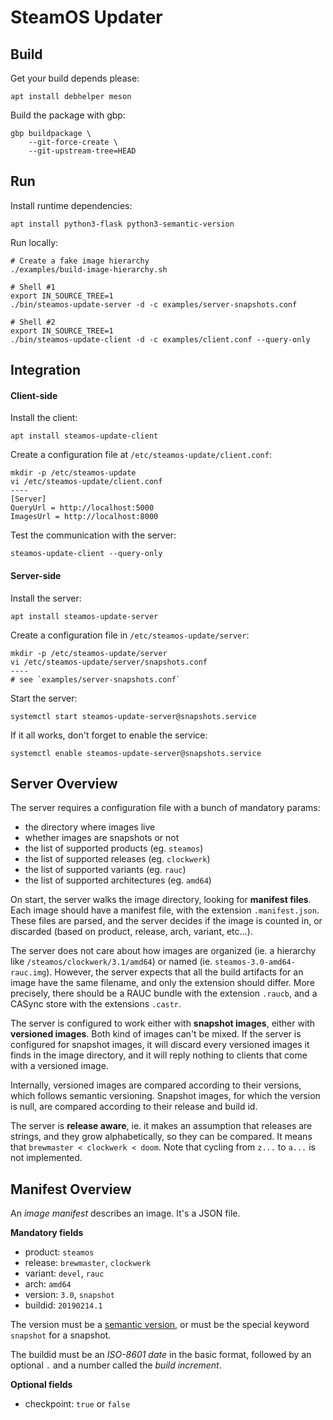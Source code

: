 SteamOS Updater
===============


Build
-----

Get your build depends please:

    apt install debhelper meson

Build the package with gbp:

    gbp buildpackage \
        --git-force-create \
        --git-upstream-tree=HEAD



Run
---

Install runtime dependencies:

    apt install python3-flask python3-semantic-version

Run locally:

    # Create a fake image hierarchy
    ./examples/build-image-hierarchy.sh

    # Shell #1
    export IN_SOURCE_TREE=1
    ./bin/steamos-update-server -d -c examples/server-snapshots.conf

    # Shell #2
    export IN_SOURCE_TREE=1
    ./bin/steamos-update-client -d -c examples/client.conf --query-only



Integration
-----------

#### Client-side

Install the client:

    apt install steamos-update-client

Create a configuration file at `/etc/steamos-update/client.conf`:

    mkdir -p /etc/steamos-update
    vi /etc/steamos-update/client.conf
    ----
    [Server]
    QueryUrl = http://localhost:5000
    ImagesUrl = http://localhost:8000
   
Test the communication with the server:

    steamos-update-client --query-only

#### Server-side

Install the server:

    apt install steamos-update-server

Create a configuration file in `/etc/steamos-update/server`:

    mkdir -p /etc/steamos-update/server
    vi /etc/steamos-update/server/snapshots.conf
    ----
    # see `examples/server-snapshots.conf`

Start the server:

    systemctl start steamos-update-server@snapshots.service

If it all works, don't forget to enable the service:

    systemctl enable steamos-update-server@snapshots.service



Server Overview
---------------

The server requires a configuration file with a bunch of mandatory params:
- the directory where images live
- whether images are snapshots or not
- the list of supported products (eg. `steamos`)
- the list of supported releases (eg. `clockwerk`)
- the list of supported variants (eg. `rauc`)
- the list of supported architectures (eg. `amd64`)

On start, the server walks the image directory, looking for **manifest files**.
Each image should have a manifest file, with the extension `.manifest.json`.
These files are parsed, and the server decides if the image is counted in, or
discarded (based on product, release, arch, variant, etc...).

The server does not care about how images are organized (ie. a hierarchy like
`/steamos/clockwerk/3.1/amd64`) or named (ie. `steamos-3.0-amd64-rauc.img`).
However, the server expects that all the build artifacts for an image have the
same filename, and only the extension should differ. More precisely, there
should be a RAUC bundle with the extension `.raucb`, and a CASync store with
the extensions `.castr`.

The server is configured to work either with **snapshot images**, either with
**versioned images**. Both kind of images can't be mixed. If the server is
configured for snapshot images, it will discard every versioned images it
finds in the image directory, and it will reply nothing to clients that come
with a versioned image.

Internally, versioned images are compared according to their versions, which
follows semantic versioning. Snapshot images, for which the version is null,
are compared according to their release and build id.

The server is **release aware**, ie. it makes an assumption that releases are
strings, and they grow alphabetically, so they can be compared. It means that
`brewmaster < clockwerk < doom`. Note that cycling from `z...` to `a...` is not
implemented.



Manifest Overview
-----------------

An *image manifest* describes an image. It's a JSON file.

**Mandatory fields**

- product: `steamos`
- release: `brewmaster`, `clockwerk`
- variant: `devel`, `rauc`
- arch: `amd64`
- version: `3.0`, `snapshot`
- buildid: `20190214.1`

The version must be a [semantic version](https://semver.org/), or must be the
special keyword `snapshot` for a snapshot.

The buildid must be an *ISO-8601 date* in the basic format, followed by an
optional `.` and a number called the *build increment*.

**Optional fields**

- checkpoint: `true` or `false`

